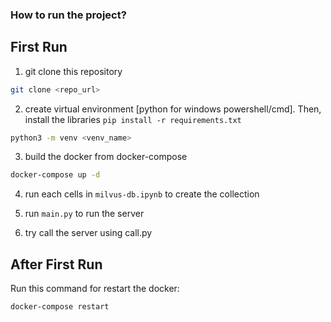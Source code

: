 ### How to run the project?

## First Run

1. git clone this repository

```bash
git clone <repo_url>
```

2. create virtual environment [python for windows powershell/cmd]. Then, install the libraries `pip install -r requirements.txt`

```bash
python3 -m venv <venv_name>
```

3. build the docker from docker-compose

```bash
docker-compose up -d
```

4. run each cells in `milvus-db.ipynb` to create the collection

5. run `main.py` to run the server

6. try call the server using call.py

## After First Run

Run this command for restart the docker:

```bash
docker-compose restart
```
